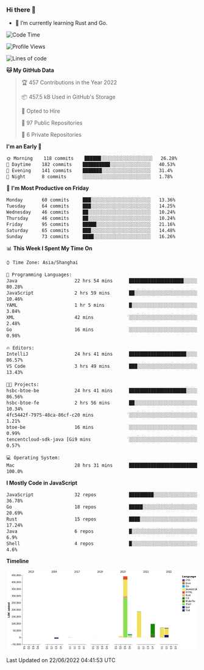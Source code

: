 ### Hi there 👋

- 🌱 I’m currently learning Rust and Go.

<!--START_SECTION:waka-->
![Code Time](http://img.shields.io/badge/Code%20Time-466%20hrs%2015%20mins-blue)

![Profile Views](http://img.shields.io/badge/Profile%20Views-0-blue)

![Lines of code](https://img.shields.io/badge/From%20Hello%20World%20I%27ve%20Written-900%20Thousand%20lines%20of%20code-blue)

**🐱 My GitHub Data** 

> 🏆 457 Contributions in the Year 2022
 > 
> 📦 457.5 kB Used in GitHub's Storage 
 > 
> 💼 Opted to Hire
 > 
> 📜 97 Public Repositories 
 > 
> 🔑 6 Private Repositories  
 > 
**I'm an Early 🐤** 

```text
🌞 Morning    118 commits    ██████░░░░░░░░░░░░░░░░░░░   26.28% 
🌆 Daytime    182 commits    ██████████░░░░░░░░░░░░░░░   40.53% 
🌃 Evening    141 commits    ███████░░░░░░░░░░░░░░░░░░   31.4% 
🌙 Night      8 commits      ░░░░░░░░░░░░░░░░░░░░░░░░░   1.78%

```
📅 **I'm Most Productive on Friday** 

```text
Monday       60 commits     ███░░░░░░░░░░░░░░░░░░░░░░   13.36% 
Tuesday      64 commits     ███░░░░░░░░░░░░░░░░░░░░░░   14.25% 
Wednesday    46 commits     ██░░░░░░░░░░░░░░░░░░░░░░░   10.24% 
Thursday     46 commits     ██░░░░░░░░░░░░░░░░░░░░░░░   10.24% 
Friday       95 commits     █████░░░░░░░░░░░░░░░░░░░░   21.16% 
Saturday     65 commits     ███░░░░░░░░░░░░░░░░░░░░░░   14.48% 
Sunday       73 commits     ████░░░░░░░░░░░░░░░░░░░░░   16.26%

```


📊 **This Week I Spent My Time On** 

```text
⌚︎ Time Zone: Asia/Shanghai

💬 Programming Languages: 
Java                     22 hrs 54 mins      ████████████████████░░░░░   80.28% 
JavaScript               2 hrs 59 mins       ██░░░░░░░░░░░░░░░░░░░░░░░   10.46% 
YAML                     1 hr 5 mins         █░░░░░░░░░░░░░░░░░░░░░░░░   3.84% 
XML                      42 mins             ░░░░░░░░░░░░░░░░░░░░░░░░░   2.48% 
Go                       16 mins             ░░░░░░░░░░░░░░░░░░░░░░░░░   0.98%

🔥 Editors: 
IntelliJ                 24 hrs 41 mins      █████████████████████░░░░   86.57% 
VS Code                  3 hrs 49 mins       ███░░░░░░░░░░░░░░░░░░░░░░   13.43%

🐱‍💻 Projects: 
hsbc-btoe-be             24 hrs 41 mins      █████████████████████░░░░   86.56% 
hsbc-btoe-fe             2 hrs 56 mins       ██░░░░░░░░░░░░░░░░░░░░░░░   10.34% 
4fc5442f-7975-48ca-86cf-c20 mins             ░░░░░░░░░░░░░░░░░░░░░░░░░   1.21% 
btoe-be                  16 mins             ░░░░░░░░░░░░░░░░░░░░░░░░░   0.99% 
tencentcloud-sdk-java [Gi9 mins              ░░░░░░░░░░░░░░░░░░░░░░░░░   0.57%

💻 Operating System: 
Mac                      28 hrs 31 mins      █████████████████████████   100.0%

```

**I Mostly Code in JavaScript** 

```text
JavaScript               32 repos            █████████░░░░░░░░░░░░░░░░   36.78% 
Go                       18 repos            █████░░░░░░░░░░░░░░░░░░░░   20.69% 
Rust                     15 repos            ████░░░░░░░░░░░░░░░░░░░░░   17.24% 
Java                     6 repos             █░░░░░░░░░░░░░░░░░░░░░░░░   6.9% 
Shell                    4 repos             █░░░░░░░░░░░░░░░░░░░░░░░░   4.6%

```


**Timeline**

![Chart not found](https://raw.githubusercontent.com/elton/elton/main/charts/bar_graph.png) 


 Last Updated on 22/06/2022 04:41:53 UTC
<!--END_SECTION:waka-->

<!--
**elton/elton** is a ✨ _special_ ✨ repository because its `README.md` (this file) appears on your GitHub profile.

Here are some ideas to get you started:

- 🔭 I’m currently working on ...
- 🌱 I’m currently learning ...
- 👯 I’m looking to collaborate on ...
- 🤔 I’m looking for help with ...
- 💬 Ask me about ...
- 📫 How to reach me: ...
- 😄 Pronouns: ...
- ⚡ Fun fact: ...
-->
